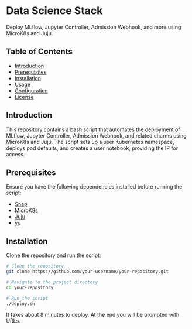 # Data Science Stack

Deploy MLflow, Jupyter Controller, Admission Webhook, and more using MicroK8s and Juju.

## Table of Contents

- [Introduction](#introduction)
- [Prerequisites](#prerequisites)
- [Installation](#installation)
- [Usage](#usage)
- [Configuration](#configuration)
- [License](#license)

## Introduction

This repository contains a bash script that automates the deployment of MLflow, Jupyter Controller, Admission Webhook, and related charms using MicroK8s and Juju. The script sets up a user Kubernetes namespace, deploys pod defaults, and creates a user notebook, providing the IP for access.

## Prerequisites

Ensure you have the following dependencies installed before running the script:

- [Snap](https://snapcraft.io/)
- [MicroK8s](https://microk8s.io/)
- [Juju](https://juju.is/)
- [yq](https://github.com/mikefarah/yq)

## Installation

Clone the repository and run the script:

```bash
# Clone the repository
git clone https://github.com/your-username/your-repository.git

# Navigate to the project directory
cd your-repository

# Run the script
./deploy.sh
```

It takes about 8 minutes to deploy. At the end you will be prompted with URLs.